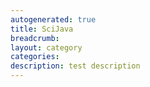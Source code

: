 ```yaml
---
autogenerated: true
title: SciJava
breadcrumb: 
layout: category
categories: 
description: test description
---
```


